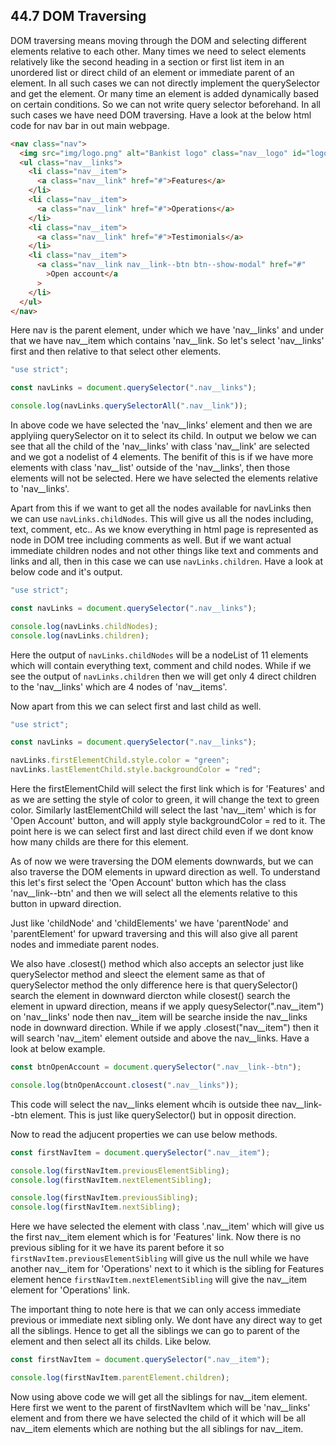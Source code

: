 ## 44.7 DOM Traversing

DOM traversing means moving through the DOM and selecting different elements relative to each other. Many times we need to select elements relatively like the second heading in a section or first list item in an unordered list or direct child of an element or immediate parent of an element. In all such cases we can not directly implement the querySelector and get the element. Or many time an element is added dynamically based on certain conditions. So we can not write query selector beforehand. In all such cases we have need DOM traversing. Have a look at the below html code for nav bar in out main webpage.

```html
<nav class="nav">
  <img src="img/logo.png" alt="Bankist logo" class="nav__logo" id="logo" />
  <ul class="nav__links">
    <li class="nav__item">
      <a class="nav__link" href="#">Features</a>
    </li>
    <li class="nav__item">
      <a class="nav__link" href="#">Operations</a>
    </li>
    <li class="nav__item">
      <a class="nav__link" href="#">Testimonials</a>
    </li>
    <li class="nav__item">
      <a class="nav__link nav__link--btn btn--show-modal" href="#"
        >Open account</a
      >
    </li>
  </ul>
</nav>
```

Here nav is the parent element, under which we have 'nav\_\_links' and under that we have nav\_\_item which contains 'nav\_\_link. So let's select 'nav\_\_links' first and then relative to that select other elements.

```javascript
"use strict";

const navLinks = document.querySelector(".nav__links");

console.log(navLinks.querySelectorAll(".nav__link"));
```

In above code we have selected the 'nav\_\_links' element and then we are applyiing querySelector on it to select its child. In output we below we can see that all the child of the 'nav\_\_links' with class 'nav\_\_link' are selected and we got a nodelist of 4 elements. The benifit of this is if we have more elements with class 'nav\_\_list' outside of the 'nav\_\_links', then those elements will not be selected. Here we have selected the elements relative to 'nav\_\_links'.

Apart from this if we want to get all the nodes available for navLinks then we can use `navLinks.childNodes`. This will give us all the nodes including, text, comment, etc.. As we know everything in html page is represented as node in DOM tree including comments as well. But if we want actual immediate children nodes and not other things like text and comments and links and all, then in this case we can use `navLinks.children`. Have a look at below code and it's output.

```javascript
"use strict";

const navLinks = document.querySelector(".nav__links");

console.log(navLinks.childNodes);
console.log(navLinks.children);
```

Here the output of `navLinks.childNodes` will be a nodeList of 11 elements which will contain everything text, comment and child nodes. While if we see the output of `navLinks.children` then we will get only 4 direct children to the 'nav\_\_links' which are 4 nodes of 'nav\_\_items'.

Now apart from this we can select first and last child as well.

```javascript
"use strict";

const navLinks = document.querySelector(".nav__links");

navLinks.firstElementChild.style.color = "green";
navLinks.lastElementChild.style.backgroundColor = "red";
```

Here the firstElementChild will select the first link which is for 'Features' and as we are setting the style of color to green, it will change the text to green color. Similarly lastElementChild will select the last 'nav\_\_item' which is for 'Open Account' button, and will apply style backgroundColor = red to it. The point here is we can select first and last direct child even if we dont know how many childs are there for this element.

As of now we were traversing the DOM elements downwards, but we can also traverse the DOM elements in upward direction as well. To understand this let's first select the 'Open Account' button which has the class 'nav\_\_link--btn' and then we will select all the elements relative to this button in upward direction.

Just like 'childNode' and 'childElements' we have 'parentNode' and 'parentElement' for upward traversing and this will also give all parent nodes and immediate parent nodes.

We also have .closest() method which also accepts an selector just like querySelector method and sleect the element same as that of querySelector method the only difference here is that querySelector() search the element in downward diercton while closest() search the element in upward direction, means if we apply quesySelector(".nav\_\_item") on 'nav\_\_links' node then nav\_\_item will be searche inside the nav\_\_links node in downward direction. While if we apply .closest("nav\_\_item") then it will search 'nav\_\_item' element outside and above the nav\_\_links. Have a look at below example.

```javascript
const btnOpenAccount = document.querySelector(".nav__link--btn");

console.log(btnOpenAccount.closest(".nav__links"));
```

This code will select the nav\_\_links element whcih is outside thee nav\_\_link--btn element. This is just like querySelector() but in opposit direction.

Now to read the adjucent properties we can use below methods.

```javascript
const firstNavItem = document.querySelector(".nav__item");

console.log(firstNavItem.previousElementSibling);
console.log(firstNavItem.nextElementSibling);

console.log(firstNavItem.previousSibling);
console.log(firstNavItem.nextSibling);
```

Here we have selected the element with class '.nav\_\_item' which will give us the first nav\_\_item element which is for 'Features' link. Now there is no previous sibling for it we have its parent before it so `firstNavItem.previousElementSibling` will give us the null while we have another nav\_\_item for 'Operations' next to it which is the sibling for Features element hence `firstNavItem.nextElementSibling` will give the nav\_\_item element for 'Operations' link.

The important thing to note here is that we can only access immediate previous or immediate next sibling only. We dont have any direct way to get all the siblings. Hence to get all the siblings we can go to parent of the element and then select all its childs. Like below.

```javascript
const firstNavItem = document.querySelector(".nav__item");

console.log(firstNavItem.parentElement.children);
```

Now using above code we will get all the siblings for nav\_\_item element. Here first we went to the parent of firstNavItem which will be 'nav\_\_links' element and from there we have selected the child of it which will be all nav\_\_item elements which are nothing but the all siblings for nav\_\_item.
